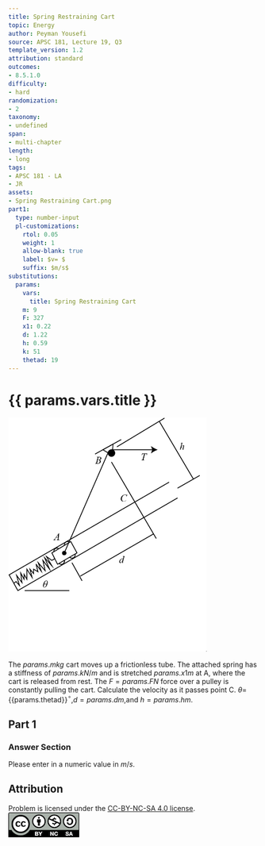 ```yaml
---
title: Spring Restraining Cart
topic: Energy
author: Peyman Yousefi
source: APSC 181, Lecture 19, Q3
template_version: 1.2
attribution: standard
outcomes:
- 8.5.1.0
difficulty:
- hard
randomization:
- 2
taxonomy:
- undefined
span:
- multi-chapter
length:
- long
tags:
- APSC 181 - LA
- JR
assets:
- Spring Restraining Cart.png
part1:
  type: number-input
  pl-customizations:
    rtol: 0.05
    weight: 1
    allow-blank: true
    label: $v= $
    suffix: $m/s$
substitutions:
  params:
    vars:
      title: Spring Restraining Cart
    m: 9
    F: 327
    x1: 0.22
    d: 1.22
    h: 0.59
    k: 51
    thetad: 19
---
```

# {{ params.vars.title }}
<img src="Spring Restraining Cart.png" width=400>

The ${{params.m}}kg$ cart moves up a frictionless tube. The attached spring has a stiffness of ${{params.k}}N/m$ and is stretched ${{params.x1}}m$ at A, where the cart is released from rest.
The $F = {{params.F}}N$ force over a pulley is constantly pulling the cart. Calculate the velocity as it passes point C.
$\theta=${{params.thetad}}$^\circ$,$d = {{params.d}}m$,and $h = {{params.h}}m$.

## Part 1

### Answer Section

Please enter in a numeric value in $m/s$.

## Attribution

Problem is licensed under the [CC-BY-NC-SA 4.0 license](https://creativecommons.org/licenses/by-nc-sa/4.0/).<br> ![The Creative Commons 4.0 license requiring attribution-BY, non-commercial-NC, and share-alike-SA license.](https://raw.githubusercontent.com/firasm/bits/master/by-nc-sa.png)